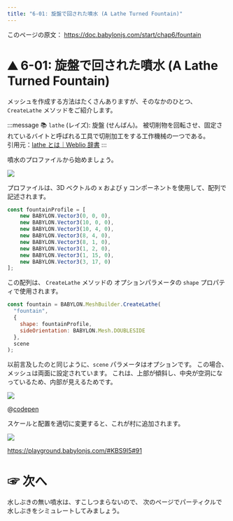 ```yaml
---
title: "6-01: 旋盤で回された噴水 (A Lathe Turned Fountain)"
---
```


このページの原文： https://doc.babylonjs.com/start/chap6/fountain

# ⛰ 6-01: 旋盤で回された噴水 (A Lathe Turned Fountain)

メッシュを作成する方法はたくさんありますが、そのなかのひとつ、 `CreateLathe` メソッドをご紹介します。

:::message
📚 `lathe` (レイズ): 
旋盤 (せんばん)。
被切削物を回転させ、固定されているバイトと呼ばれる工具で切削加工をする工作機械の一つである。
　  
引用元：[lathe とは｜Weblio 辞書](https://ejje.weblio.jp/content/lathe)
:::

噴水のプロファイルから始めましょう。

![](https://doc.babylonjs.com/img/getstarted/profile.png)

プロファイルは、3D ベクトルの x および y コンポーネントを使用して、配列で記述されます。

```js
const fountainProfile = [
	new BABYLON.Vector3(0, 0, 0),
	new BABYLON.Vector3(10, 0, 0),
	new BABYLON.Vector3(10, 4, 0),
	new BABYLON.Vector3(8, 4, 0),
	new BABYLON.Vector3(8, 1, 0),
	new BABYLON.Vector3(1, 2, 0),
	new BABYLON.Vector3(1, 15, 0),
	new BABYLON.Vector3(3, 17, 0)
];
```

この配列は、 `CreateLathe` メソッドの オプションパラメータの `shape` プロパティで使用されます。

```js
const fountain = BABYLON.MeshBuilder.CreateLathe(
  "fountain", 
  { 
    shape: fountainProfile, 
    sideOrientation: BABYLON.Mesh.DOUBLESIDE 
  }, 
  scene
);
```

以前言及したのと同じように、`scene` パラメータはオプションです。
この場合、メッシュは両面に設定されています。
これは、上部が傾斜し、中央が空洞になっているため、内部が見えるためです。

![](https://storage.googleapis.com/zenn-user-upload/7cdcc203f750-20220903.gif)

@[codepen](https://codepen.io/chomado/pen/eYrYbXE)

スケールと配置を適切に変更すると、これが村に追加されます。

![](https://storage.googleapis.com/zenn-user-upload/5ef5b96692f3-20220903.png)

https://playground.babylonjs.com/#KBS9I5#91


# ☞ 次へ

水しぶきの無い噴水は、すこしつまらないので、
次のページでパーティクルで水しぶきをシミュレートしてみましょう。
